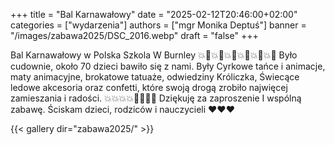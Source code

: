 +++
title = "Bal Karnawałowy"
date = "2025-02-12T20:46:00+02:00"
categories = ["wydarzenia"]
authors = ["mgr Monika Deptuś"]
banner = "/images/zabawa2025/DSC_2016.webp"
draft = "false"
+++

Bal Karnawałowy w Polska Szkola W Burnley 
💥🎉💥🎉💥🎉💥🎉💥🎉💥🎉
Było cudownie, około 70 dzieci bawiło się z nami. 
Były Cyrkowe tańce i animacje, maty animacyjne, brokatowe tatuaże, odwiedziny Króliczka, Świecące ledowe akcesoria oraz confetti, które swoją drogą zrobiło najwięcej zamieszania i radości. 💥💥💥💥🤡🤡🤡🤡
Dziękuję za zaproszenie I wspólną zabawę. 
Ściskam dzieci, rodziców i nauczycieli ❤️❤️❤️

{{< gallery dir="zabawa2025/" >}}
